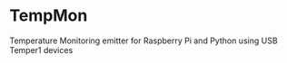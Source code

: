 TempMon
=======

Temperature Monitoring emitter for Raspberry Pi and Python using USB Temper1 devices